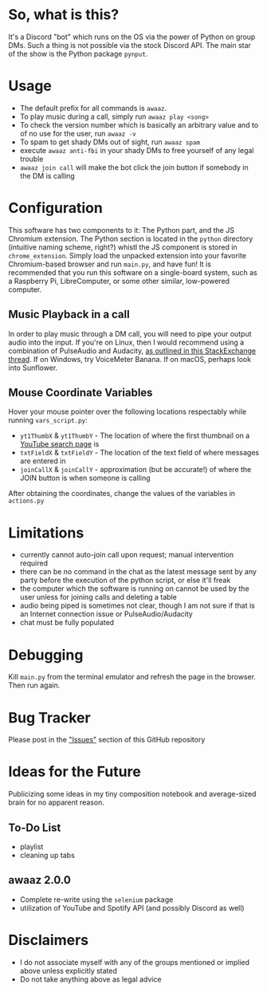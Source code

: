 # So, what is this?
It's a Discord "bot" which runs on the OS via the power of Python on group DMs. Such a thing is not possible via the stock Discord API. The main star of the show is the Python package `pynput`.

# Usage
* The default prefix for all commands is `awaaz`.
* To play music during a call, simply run `awaaz play <song>`
* To check the version number which is basically an arbitrary value and to of no use for the user, run `awaaz -v`
* To spam to get shady DMs out of sight, run `awaaz spam`
* execute `awaaz anti-fbi` in your shady DMs to free yourself of any legal trouble
* `awaaz join call` will make the bot click the join button if somebody in the DM is calling

# Configuration
This software has two components to it: The Python part, and the JS Chromium extension. The Python section is located in the `python` directory (intuitive naming scheme, right?) whistl the JS component is stored in `chrome_extension`. Simply load the unpacked extension into your favorite Chromium-based browser and run `main.py`, and have fun! It is recommended that you run this software on a single-board system, such as a Raspberry Pi, LibreComputer, or some other similar, low-powered computer.

## Music Playback in a call
In order to play music through a DM call, you will need to pipe your output audio into the input. If you're on Linux, then I would recommend using a combination of PulseAudio and Audacity, [as outlined in this StackExchange thread](https://unix.stackexchange.com/questions/82259/how-to-pipe-audio-output-to-mic-input). If on Windows, try VoiceMeter Banana. If on macOS, perhaps look into Sunflower.

## Mouse Coordinate Variables
Hover your mouse pointer over the following locations respectably while running `vars_script.py`:

* `yt1ThumbX` & `yt1ThumbY` - The location of where the first thumbnail on a [YouTube search page](https://www.youtube.com/results?search_query=omar+waseem+pov+street+photography) is
* `txtFieldX` & `txtFieldY` - The location of the text field of where messages are entered in
* `joinCallX` & `joinCallY` - approximation (but be accurate!) of where the JOIN button is when someone is calling

After obtaining the coordinates, change the values of the variables in `actions.py`

# Limitations
* currently cannot auto-join call upon request; manual intervention required
* there can be no command in the chat as the latest message sent by any party before the execution of the python script, or else it'll freak
* the computer which the software is running on cannot be used by the user unless for joining calls and deleting a table
* audio being piped is sometimes not clear, though I am not sure if that is an Internet connection issue or PulseAudio/Audacity
* chat must be fully populated

# Debugging
Kill `main.py` from the terminal emulator and refresh the page in the browser. Then run again.

# Bug Tracker
Please post in the ["Issues"](https://github.com/ansarirayyan/awaaz/issues) section of this GitHub repository

# Ideas for the Future
Publicizing some ideas in my tiny composition notebook and average-sized brain for no apparent reason.

## To-Do List

* playlist
* cleaning up tabs

## awaaz 2.0.0

* Complete re-write using the `selenium` package
* utilization of YouTube and Spotify API (and possibly Discord as well)


# Disclaimers
* I do not associate myself with any of the groups mentioned or implied above unless explicitly stated
* Do not take anything above as legal advice
